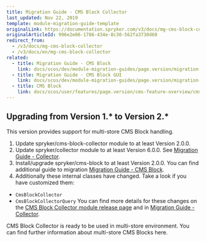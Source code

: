 ```yaml
---
title: Migration Guide - CMS Block Collector
last_updated: Nov 22, 2019
template: module-migration-guide-template
originalLink: https://documentation.spryker.com/v3/docs/mg-cms-block-collector
originalArticleId: 996e2e06-1786-434e-8c30-562fa3730d60
redirect_from:
  - /v3/docs/mg-cms-block-collector
  - /v3/docs/en/mg-cms-block-collector
related:
  - title: Migration Guide - CMS Block
    link: docs/scos/dev/module-migration-guides/page.version/migration-guide-cmsblock.html
  - title: Migration Guide - CMS Block GUI
    link: docs/scos/dev/module-migration-guides/page.version/migration-guide-cmsblockgui.html
  - title: CMS Block
    link: docs/scos/user/features/page.version/cms-feature-overview/cms-blocks-overview.html
---
```


## Upgrading from Version 1.* to Version 2.*

This version provides support for multi-store CMS Block handling.

1. Update spryker/cms-block-collector module to at least Version 2.0.0.
2. Update spryker/collector module to at least Version 6.0.0. See [Migration Guide - Collector](/docs/scos/dev/module-migration-guides/{{page.version}}/migration-guide-collector.html).
3. Install/upgrade spryker/cms-block to at least Version 2.0.0. You can find additional guide to migration [Migration Guide - CMS Block](/docs/scos/dev/module-migration-guides/{{page.version}}/migration-guide-cmsblock.html).
4. Additionally these internal classes have changed. Take a look if you have customized them:
* `CmsBlockCollector`
* `CmsBlockCollectorQuery`
You can find more details for these changes on the [CMS Block Collector module release page](https://github.com/spryker/cms-block-collector/releases) and in [Migration Guide - Collector](/docs/scos/dev/module-migration-guides/{{page.version}}/migration-guide-collector.html).

CMS Block Collector is ready to be used in multi-store environment.
You can find further information about multi-store CMS Blocks here.

<!-- Last review date: Jan 16, 2018-- by Karoly Gerner -->
